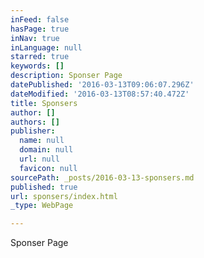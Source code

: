 ```yaml
---
inFeed: false
hasPage: true
inNav: true
inLanguage: null
starred: true
keywords: []
description: Sponser Page
datePublished: '2016-03-13T09:06:07.296Z'
dateModified: '2016-03-13T08:57:40.472Z'
title: Sponsers
author: []
authors: []
publisher:
  name: null
  domain: null
  url: null
  favicon: null
sourcePath: _posts/2016-03-13-sponsers.md
published: true
url: sponsers/index.html
_type: WebPage

---
```

Sponser Page